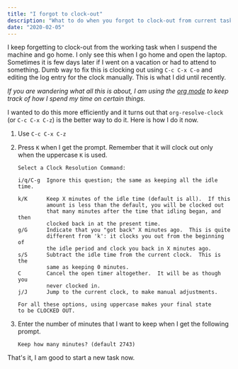 ```yaml
---
title: "I forgot to clock-out"
description: "What to do when you forgot to clock-out from current task"
date: "2020-02-05"
---
```


I keep forgetting to clock-out from the working task when I suspend
the machine and go home. I only see this when I go home and open the
laptop. Sometimes it is few days later if I went on a vacation or had
to attend to something. Dumb way to fix this is clocking out using
`C-c C-x C-o` and editing the log entry for the clock manually. This
is what I did until recently.

_If you are wandering what all this is about, I am using the [org
mode](https://orgmode.org/manual/Clocking-Work-Time.html#Clocking-Work-Time)
to keep track of how I spend my time on certain things._

I wanted to do this more efficiently and it turns out that
`org-resolve-clock` (or `C-c C-x C-z`) is the better way to do it.
Here is how I do it now.

1. Use `C-c C-x C-z`

2. Press `K` when I get the prompt. Remember that it will clock out
   only when the uppercase `K` is used.
   
   ```
   Select a Clock Resolution Command:

   i/q/C-g  Ignore this question; the same as keeping all the idle time.
   
   k/K      Keep X minutes of the idle time (default is all).  If this
            amount is less than the default, you will be clocked out
            that many minutes after the time that idling began, and then
            clocked back in at the present time.
   g/G      Indicate that you "got back" X minutes ago.  This is quite
            different from 'k': it clocks you out from the beginning of
            the idle period and clock you back in X minutes ago.
   s/S      Subtract the idle time from the current clock.  This is the
            same as keeping 0 minutes.
   C        Cancel the open timer altogether.  It will be as though you
            never clocked in.
   j/J      Jump to the current clock, to make manual adjustments.
   
   For all these options, using uppercase makes your final state
   to be CLOCKED OUT.
   ```

3. Enter the number of minutes that I want to keep when I get the
   following prompt.
   ```
   Keep how many minutes? (default 2743) 
   ```
   
That's it, I am good to start a new task now.
